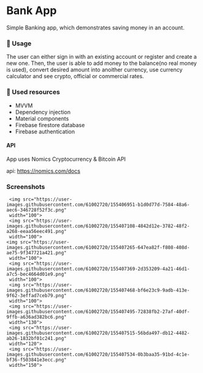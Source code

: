 # Bank App #

Simple Banking app, which demonstrates saving money in an account.


### 🚀 Usage ###

The user can either sign in with an existing account or register and create a new one. Then, the user is able to add money to the balance(no real money is used),
convert desired amount into anoither currency, use currency calculator and see crypto, official or commercial rates.

### 📕 Used resources ###

* MVVM
* Dependency injection
* Material components
* Firebase firestore database
* Firebase authentication

#### API ####

App uses Nomics Cryptocurrency & Bitcoin API 

api: https://nomics.com/docs

### Screenshots ###
     
     <img src="https://user-images.githubusercontent.com/61002720/155406951-b1d0d77d-7584-48a6-aec6-346728f52f3c.png" 
     width="100">
     <img src="https://user-images.githubusercontent.com/61002720/155407108-4842d12e-3782-48f2-a268-eeaa56eec491.png" 
     width="100">
    <img src="https://user-images.githubusercontent.com/61002720/155407265-647ea82f-f808-408d-ae75-9f347721a421.png" 
     width="100">
     <img src="https://user-images.githubusercontent.com/61002720/155407369-2d353209-4a21-46d1-a7c5-bec4664d01e9.png" 
     width="100">
     <img src="https://user-images.githubusercontent.com/61002720/155407468-bf6e23c9-9adb-413e-9f62-3effad7ceb79.png" 
     width="100">
     <img src="https://user-images.githubusercontent.com/61002720/155407495-72838fb2-27af-40df-9ffb-a636ad382bc6.png" 
     width="130">
     <img src="https://user-images.githubusercontent.com/61002720/155407515-56bda497-db12-4482-ab26-1832bf01c241.png" 
     width="120">
     <img src="https://user-images.githubusercontent.com/61002720/155407534-0b3baa35-91bd-4c1e-bf36-f503841e3ecc.png" 
     width="150">
     


